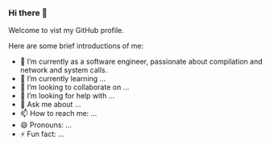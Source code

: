 ### Hi there 👋

<!-- **devopscool/devopscool** is a ✨ _special_ ✨ repository because its `README.md` (this file) appears on your GitHub profile.-->
Welcome to vist my GitHub profile. 

Here are some brief introductions of me:

- 🔭 I’m currently as a software engineer, passionate about compilation and network and system calls.
- 🌱 I’m currently learning ...
- 👯 I’m looking to collaborate on ...
- 🤔 I’m looking for help with ...
- 💬 Ask me about ...
- 📫 How to reach me: ...
- 😄 Pronouns: ...
- ⚡ Fun fact: ...
